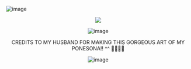 ![image](https://github.com/user-attachments/assets/1c0122f2-181e-465e-b083-8c5c911ce15d) 

<div align="center">
  
![](https://komarev.com/ghpvc/?username=Luthervonivory&color=blue)

![image](https://media.discordapp.net/attachments/1006488301991112788/1362947528160579775/Untitled117_20250419102643.png?ex=68043f4d&is=6802edcd&hm=70bc692fbe62c23092bb6128e1a62b73f201c9990d0cad13977a9ee9857d3583&=&format=webp&quality=lossless&width=822&height=536)


<p align="center"> CREDITS TO MY HUSBAND FOR MAKING THIS GORGEOUS ART OF MY PONESONA!! ^^  💙💙💙💙

![image](https://64.media.tumblr.com/ef60e4395af2e56b1b7307f7ef598c18/ac7ca9e806546f3b-d5/s2048x3072/9b491403865e142dcd7f0fe1d6a0a6cdaf0e74ae.pnj) 


